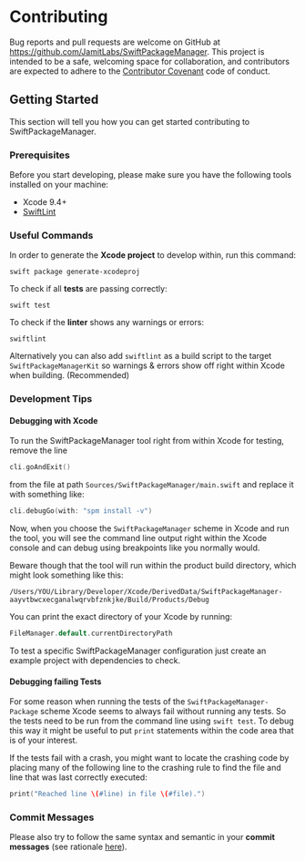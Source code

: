 # Contributing

Bug reports and pull requests are welcome on GitHub at https://github.com/JamitLabs/SwiftPackageManager. This project is intended to be a safe, welcoming space for collaboration, and contributors are expected to adhere to the [Contributor Covenant](http://contributor-covenant.org) code of conduct.

## Getting Started

This section will tell you how you can get started contributing to SwiftPackageManager.

### Prerequisites

Before you start developing, please make sure you have the following tools installed on your machine:

- Xcode 9.4+
- [SwiftLint](https://github.com/realm/SwiftLint)

### Useful Commands

In order to generate the **Xcode project** to develop within, run this command:

```
swift package generate-xcodeproj
```

To check if all **tests** are passing correctly:

```
swift test
```

To check if the **linter** shows any warnings or errors:

```
swiftlint
```

Alternatively you can also add `swiftlint` as a build script to the target `SwiftPackageManagerKit` so warnings & errors show off right within Xcode when building. (Recommended)

### Development Tips

#### Debugging with Xcode
To run the SwiftPackageManager tool right from within Xcode for testing, remove the line

```swift
cli.goAndExit()
```

from the file at path `Sources/SwiftPackageManager/main.swift` and replace it with something like:

```swift
cli.debugGo(with: "spm install -v")
```

Now, when you choose the `SwiftPackageManager` scheme in Xcode and run the tool, you will see the command line output right within the Xcode console and can debug using breakpoints like you normally would.

Beware though that the tool will run within the product build directory, which might look something like this:

```
/Users/YOU/Library/Developer/Xcode/DerivedData/SwiftPackageManager-aayvtbwcxecganalwqrvbfznkjke/Build/Products/Debug
```

You can print the exact directory of your Xcode by running:

```swift
FileManager.default.currentDirectoryPath
```

To test a specific SwiftPackageManager configuration just create an example project with dependencies to check.

#### Debugging failing Tests

For some reason when running the tests of the `SwiftPackageManager-Package` scheme Xcode seems to always fail without running any tests. So the tests need to be run from the command line using `swift test`. To debug this way it might be useful to put `print` statements within the code area that is of your interest.

If the tests fail with a crash, you might want to locate the crashing code by placing many of the following line to the crashing rule to find the file and line that was last correctly executed:

```swift
print("Reached line \(#line) in file \(#file).")
```

### Commit Messages

Please also try to follow the same syntax and semantic in your **commit messages** (see rationale [here](http://chris.beams.io/posts/git-commit/)).
